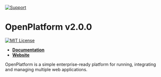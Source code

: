 [![Support](https://www.totaljs.com/img/button-support.png?v=2)](https://www.totaljs.com/support/)

# OpenPlatform v2.0.0

[![MIT License][license-image]][license-url]

- [__Documentation__](https://wiki.totaljs.com/openplatform/01-welcome/)
- [__Website__](https://www.totaljs.com/openplatform/)

OpenPlatform is a simple enterprise-ready platform for running, integrating and managing multiple web applications.

[license-image]: https://img.shields.io/badge/license-MIT-blue.svg?style=flat
[license-url]: license.txt
